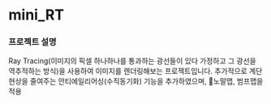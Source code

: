 # mini_RT

### 프로젝트 설명
Ray Tracing(이미지의 픽셀 하나하나를 통과하는 광선들이 있다 가정하고 그 광선을 역추적하는 방식)을 사용하여
이미지를 렌더링해보는 프로젝트입니다.
추가적으로 계단 현상을 줄여주는 안티에일리어싱(수직동기화) 기능을 추가하였으며,
노말맵, 범프맵을 적용

